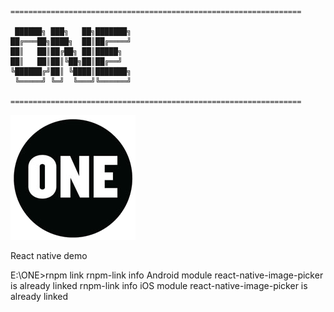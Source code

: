 


~~~
=================================================================

 ██████╗ ███╗   ██╗███████╗
██╔═══██╗████╗  ██║██╔════╝
██║   ██║██╔██╗ ██║█████╗  
██║   ██║██║╚██╗██║██╔══╝  
╚██████╔╝██║ ╚████║███████╗
 ╚═════╝ ╚═╝  ╚═══╝╚══════╝

=================================================================
~~~

![](./logo.png)

React native demo




E:\ONE>rnpm link
rnpm-link info Android module react-native-image-picker is already linked
rnpm-link info iOS module react-native-image-picker is already linked

